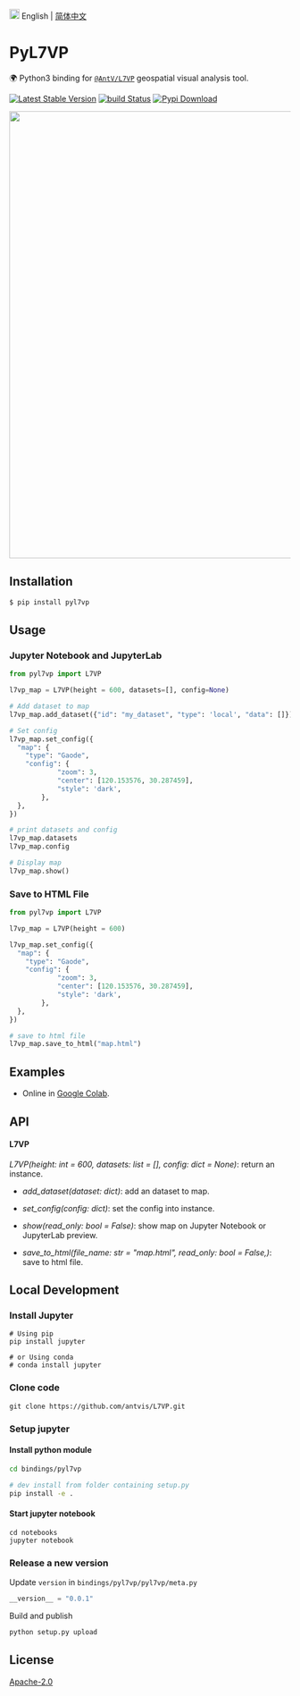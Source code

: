 <img src="https://gw.alipayobjects.com/zos/antfincdn/R8sN%24GNdh6/language.svg" width="18"> English | [简体中文](./README.zh-CN.md)

# PyL7VP

🌍 Python3 binding for [`@AntV/L7VP`](https://li.antv.antgroup.com) geospatial visual analysis tool.

[![Latest Stable Version](https://img.shields.io/pypi/v/pyl7vp.svg)](https://pypi.python.org/pypi/pyl7vp) [![build Status](https://github.com/lvisei/pyl7vp/workflows/build/badge.svg?branch=main)](https://github.com/lvisei/pyl7vp/actions?query=workflow%3Abuild) [![Pypi Download](https://img.shields.io/pypi/dm/pyl7vp)](https://pypi.python.org/pypi/pyl7vp)

<div align="center">
  <img src="https://mdn.alipayobjects.com/huamei_qa8qxu/afts/img/A*EAcUQb_UzAEAAAAAAAAAAAAADmJ7AQ/original.png" width="800">
</div>

## Installation

```bash
$ pip install pyl7vp
```

## Usage

### Jupyter Notebook and JupyterLab

```py
from pyl7vp import L7VP

l7vp_map = L7VP(height = 600, datasets=[], config=None)

# Add dataset to map
l7vp_map.add_dataset({"id": "my_dataset", "type": 'local', "data": []})

# Set config
l7vp_map.set_config({
  "map": {
    "type": "Gaode",
    "config": {
            "zoom": 3,
            "center": [120.153576, 30.287459],
            "style": 'dark',
        },
  },
})

# print datasets and config
l7vp_map.datasets
l7vp_map.config

# Display map
l7vp_map.show()
```

### Save to HTML File

```py
from pyl7vp import L7VP

l7vp_map = L7VP(height = 600)

l7vp_map.set_config({
  "map": {
    "type": "Gaode",
    "config": {
            "zoom": 3,
            "center": [120.153576, 30.287459],
            "style": 'dark',
        },
  },
})

# save to html file
l7vp_map.save_to_html("map.html")
```

## Examples

- Online in [Google Colab](https://colab.research.google.com/drive/1KCTfPRv-NksUF3sVGLjSrYo7RgHmfeHH).

## API

#### L7VP

_L7VP(height: int = 600, datasets: list = [], config: dict = None)_: return an instance.

- _add_dataset(dataset: dict)_: add an dataset to map.

- _set_config(config: dict)_: set the config into instance.

- _show(read_only: bool = False)_: show map on Jupyter Notebook or JupyterLab preview.

- _save_to_html(file_name: str = "map.html", read_only: bool = False,)_: save to html file.

## Local Development

### Install Jupyter

```shell
# Using pip
pip install jupyter

# or Using conda
# conda install jupyter
```

### Clone code

```shell
git clone https://github.com/antvis/L7VP.git
```

### Setup jupyter

#### Install python module

```sh
cd bindings/pyl7vp

# dev install from folder containing setup.py
pip install -e .
```

#### Start jupyter notebook

```shell
cd notebooks
jupyter notebook
```

### Release a new version

Update `version` in `bindings/pyl7vp/pyl7vp/meta.py`

```py
__version__ = "0.0.1"
```

Build and publish

```bash
python setup.py upload
```

## License

[Apache-2.0](./LICENSE)

